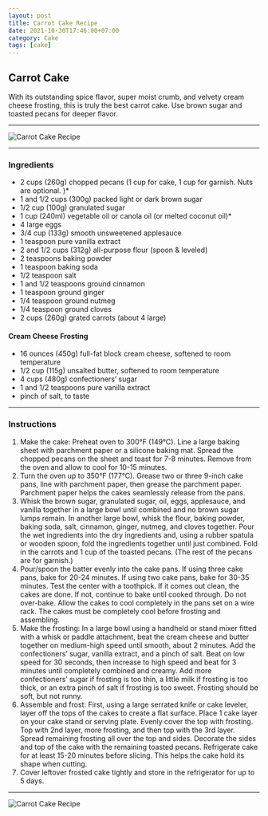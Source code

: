 ```yaml
---
layout: post
title: Carrot Cake Recipe
date: 2021-10-30T17:46:00+07:00
category: Cake
tags: [cake]
---
```


## Carrot Cake

With its outstanding spice flavor, super moist crumb, and velvety cream cheese frosting, this is truly the best carrot cake. Use brown sugar and toasted pecans for deeper flavor.

---

![Carrot Cake Recipe](https://blogger.googleusercontent.com/img/a/AVvXsEgh6MQYa9CmIlwzXFtmu88fcIkuH6bYX8bHj3-_qtLTqwcqD3HN-AFJ3qMj0Zi85WvAg2gsY-6XX2BFPoLcY29CW5mDx1r5wODqyHo5vpygqDEeJDjKl-E9Pwt82ztqsG_Sej8hsiKmEaEKECJ9jGCEe30Q0G_KnExFY9qusF7VQ3yawMy-7e0rrK6R)

---

### Ingredients
* 2 cups (260g) chopped pecans (1 cup for cake, 1 cup for garnish. Nuts are optional. )*
* 1 and 1/2 cups (300g) packed light or dark brown sugar
* 1/2 cup (100g) granulated sugar
* 1 cup (240ml) vegetable oil or canola oil (or melted coconut oil)*
* 4 large eggs
* 3/4 cup (133g) smooth unsweetened applesauce
* 1 teaspoon pure vanilla extract
* 2 and 1/2 cups (312g) all-purpose flour (spoon & leveled)
* 2 teaspoons baking powder
* 1 teaspoon baking soda
* 1/2 teaspoon salt
* 1 and 1/2 teaspoons ground cinnamon
* 1 teaspoon ground ginger
* 1/4 teaspoon ground nutmeg
* 1/4 teaspoon ground cloves
* 2 cups (260g) grated carrots (about 4 large)
#### Cream Cheese Frosting
* 16 ounces (450g) full-fat block cream cheese, softened to room temperature
* 1/2 cup (115g) unsalted butter, softened to room temperature
* 4 cups (480g) confectioners’ sugar
* 1 and 1/2 teaspoons pure vanilla extract
* pinch of salt, to taste

---

### Instructions
1. Make the cake: Preheat oven to 300°F (149°C). Line a large baking sheet with parchment paper or a silicone baking mat. Spread the chopped pecans on the sheet and toast for 7-8 minutes. Remove from the oven and allow to cool for 10-15 minutes.
2. Turn the oven up to 350°F (177°C). Grease two or three 9-inch cake pans, line with parchment paper, then grease the parchment paper. Parchment paper helps the cakes seamlessly release from the pans.
3. Whisk the brown sugar, granulated sugar, oil, eggs, applesauce, and vanilla together in a large bowl until combined and no brown sugar lumps remain. In another large bowl, whisk the flour, baking powder, baking soda, salt, cinnamon, ginger, nutmeg, and cloves together. Pour the wet ingredients into the dry ingredients and, using a rubber spatula or wooden spoon, fold the ingredients together until just combined. Fold in the carrots and 1 cup of the toasted pecans. (The rest of the pecans are for garnish.)
4. Pour/spoon the batter evenly into the cake pans. If using three cake pans, bake for 20-24 minutes. If using two cake pans, bake for 30-35 minutes. Test the center with a toothpick. If it comes out clean, the cakes are done. If not, continue to bake until cooked through. Do not over-bake. Allow the cakes to cool completely in the pans set on a wire rack. The cakes must be completely cool before frosting and assembling.
5. Make the frosting: In a large bowl using a handheld or stand mixer fitted with a whisk or paddle attachment, beat the cream cheese and butter together on medium-high speed until smooth, about 2 minutes. Add the confectioners’ sugar, vanilla extract, and a pinch of salt. Beat on low speed for 30 seconds, then increase to high speed and beat for 3 minutes until completely combined and creamy. Add more confectioners’ sugar if frosting is too thin, a little milk if frosting is too thick, or an extra pinch of salt if frosting is too sweet. Frosting should be soft, but not runny.
6. Assemble and frost: First, using a large serrated knife or cake leveler, layer off the tops of the cakes to create a flat surface. Place 1 cake layer on your cake stand or serving plate. Evenly cover the top with frosting. Top with 2nd layer, more frosting, and then top with the 3rd layer. Spread remaining frosting all over the top and sides. Decorate the sides and top of the cake with the remaining toasted pecans. Refrigerate cake for at least 15-20 minutes before slicing. This helps the cake hold its shape when cutting.
7. Cover leftover frosted cake tightly and store in the refrigerator for up to 5 days.

---

![Carrot Cake Recipe](https://blogger.googleusercontent.com/img/a/AVvXsEg1xE9JXhhsYKOuXLug0XhUKy0fT3v6vSxYm_i6P7JavgtdXhOcnmC3WBsnM2eUrSate1l4mha7kNlRiKJa3a-JYJiHz0o188UgPW_eMJlsqsSpHv-A4cughq6LUCsCc9eeCOlBnN8aOVxflG0xs8_UiyVFN5_7aDVGeopVE6Zcl2Q7sXclbmsVaFrt)